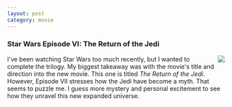 ```yaml
---
layout: post
category: movie
---
```


### Star Wars Episode VI: The Return of the Jedi
<img align="right" class="blog" src="https://upload.wikimedia.org/wikipedia/en/b/b2/ReturnOfTheJediPoster1983.jpg">

I've been watching Star Wars too much recently, but I wanted to complete the trilogy.
My biggest takeaway was with the movie's title and direction into the new movie. This
one is titled *The Return of the Jedi*. However, Episode VII stresses how the Jedi have
become a myth. That seems to puzzle me. I guess more mystery and personal excitement to
see how they unravel this new expanded universe.
